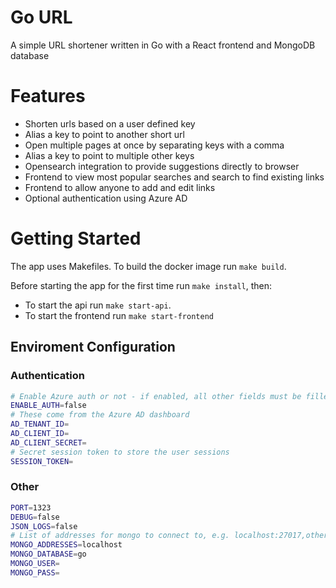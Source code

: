 # Go URL

A simple URL shortener written in Go with a React frontend and MongoDB database

# Features

- Shorten urls based on a user defined key
- Alias a key to point to another short url
- Open multiple pages at once by separating keys with a comma
- Alias a key to point to multiple other keys
- Opensearch integration to provide suggestions directly to browser
- Frontend to view most popular searches and search to find existing links
- Frontend to allow anyone to add and edit links
- Optional authentication using Azure AD

# Getting Started

The app uses Makefiles. To build the docker image run `make build`.

Before starting the app for the first time run `make install`, then:
- To start the api run `make start-api`.
- To start the frontend run `make start-frontend`


## Enviroment Configuration

### Authentication
```bash
# Enable Azure auth or not - if enabled, all other fields must be filled in
ENABLE_AUTH=false
# These come from the Azure AD dashboard
AD_TENANT_ID=
AD_CLIENT_ID=
AD_CLIENT_SECRET=
# Secret session token to store the user sessions
SESSION_TOKEN=
```

### Other
```bash
PORT=1323
DEBUG=false
JSON_LOGS=false
# List of addresses for mongo to connect to, e.g. localhost:27017,other
MONGO_ADDRESSES=localhost
MONGO_DATABASE=go
MONGO_USER=
MONGO_PASS=
```
